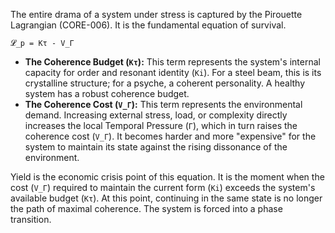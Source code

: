 The entire drama of a system under stress is captured by the Pirouette Lagrangian (CORE-006). It is the fundamental equation of survival.

`𝓛_p = Kτ - V_Γ`

*   **The Coherence Budget (`Kτ`):** This term represents the system's internal capacity for order and resonant identity (`Ki`). For a steel beam, this is its crystalline structure; for a psyche, a coherent personality. A healthy system has a robust coherence budget.
*   **The Coherence Cost (`V_Γ`):** This term represents the environmental demand. Increasing external stress, load, or complexity directly increases the local Temporal Pressure (`Γ`), which in turn raises the coherence cost (`V_Γ`). It becomes harder and more "expensive" for the system to maintain its state against the rising dissonance of the environment.

Yield is the economic crisis point of this equation. It is the moment when the cost (`V_Γ`) required to maintain the current form (`Ki`) exceeds the system's available budget (`Kτ`). At this point, continuing in the same state is no longer the path of maximal coherence. The system is forced into a phase transition.